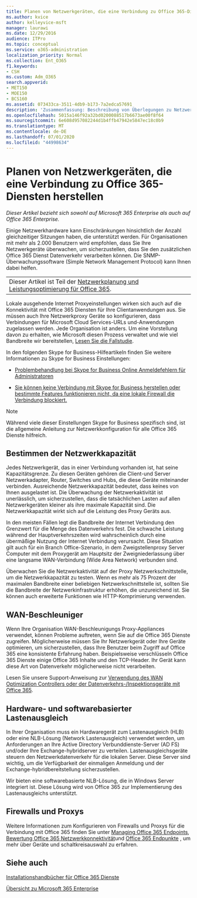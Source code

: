 ```yaml
---
title: Planen von Netzwerkgeräten, die eine Verbindung zu Office 365-Diensten herstellen
ms.author: kvice
author: kelleyvice-msft
manager: laurawi
ms.date: 12/29/2016
audience: ITPro
ms.topic: conceptual
ms.service: o365-administration
localization_priority: Normal
ms.collection: Ent_O365
f1.keywords:
- CSH
ms.custom: Adm_O365
search.appverid:
- MET150
- MOE150
- BCS160
ms.assetid: 073433ca-3511-4db9-b173-7a2edca57691
description: 'Zusammenfassung: Beschreibung von Überlegungen zu Netzwerkkapazität, WAN-Beschleunigern und Lastenausgleichsgeräten, die zum Herstellen einer Verbindung mit Office 365 verwendet werden.'
ms.openlocfilehash: 5015a146f92a32bd0200088517b6673ae00f8f64
ms.sourcegitcommit: 6e608d957082244d1b4ffb47942e5847ec18c0b9
ms.translationtype: MT
ms.contentlocale: de-DE
ms.lasthandoff: 07/01/2020
ms.locfileid: "44998634"
---
```

# <a name="plan-for-network-devices-that-connect-to-office-365-services"></a>Planen von Netzwerkgeräten, die eine Verbindung zu Office 365-Diensten herstellen

*Dieser Artikel bezieht sich sowohl auf Microsoft 365 Enterprise als auch auf Office 365 Enterprise.*
  
Einige Netzwerkhardware kann Einschränkungen hinsichtlich der Anzahl gleichzeitiger Sitzungen haben, die unterstützt werden. Für Organisationen mit mehr als 2.000 Benutzern wird empfohlen, dass Sie Ihre Netzwerkgeräte überwachen, um sicherzustellen, dass Sie den zusätzlichen Office 365 Dienst Datenverkehr verarbeiten können. Die SNMP-Überwachungssoftware (Simple Network Management Protocol) kann Ihnen dabei helfen.

||
|:-----|
| Dieser Artikel ist Teil der [Netzwerkplanung und Leistungsoptimierung für Office 365](https://aka.ms/tune).|

Lokale ausgehende Internet Proxyeinstellungen wirken sich auch auf die Konnektivität mit Office 365 Diensten für Ihre Clientanwendungen aus. Sie müssen auch Ihre Netzwerkproxy Geräte so konfigurieren, dass Verbindungen für Microsoft Cloud Services-URLs und-Anwendungen zugelassen werden. Jede Organisation ist anders. Um eine Vorstellung davon zu erhalten, wie Microsoft diesen Prozess verwaltet und wie viel Bandbreite wir bereitstellen, [Lesen Sie die Fallstudie](https://www.microsoft.com/itshowcase/Article/Content/631/Optimizing-network-performance-for-Microsoft-Office-365).
  
In den folgenden Skype for Business-Hilfeartikeln finden Sie weitere Informationen zu Skype for Business Einstellungen:
  
- [Problembehandlung bei Skype for Business Online Anmeldefehlern für Administratoren](https://docs.microsoft.com/skypeforbusiness/set-up-skype-for-business-online/troubleshooting-sign-in-errors-for-admins)

- [Sie können keine Verbindung mit Skype for Business herstellen oder bestimmte Features funktionieren nicht, da eine lokale Firewall die Verbindung blockiert.](https://go.microsoft.com/fwlink/p/?LinkID=243625)

> [!NOTE]
> Während viele dieser Einstellungen Skype for Business spezifisch sind, ist die allgemeine Anleitung zur Netzwerkkonfiguration für alle Office 365 Dienste hilfreich.
  
## <a name="determining-network-capacity"></a>Bestimmen der Netzwerkkapazität

Jedes Netzwerkgerät, das in einer Verbindung vorhanden ist, hat seine Kapazitätsgrenze. Zu diesen Geräten gehören die Client-und Server Netzwerkadapter, Router, Switches und Hubs, die diese Geräte miteinander verbinden. Ausreichende Netzwerkkapazität bedeutet, dass keines von Ihnen ausgelastet ist. Die Überwachung der Netzwerkaktivität ist unerlässlich, um sicherzustellen, dass die tatsächlichen Lasten auf allen Netzwerkgeräten kleiner als ihre maximale Kapazität sind. Die Netzwerkkapazität wirkt sich auf die Leistung des Proxy Geräts aus.
  
In den meisten Fällen legt die Bandbreite der Internet Verbindung den Grenzwert für die Menge des Datenverkehrs fest. Die schwache Leistung während der Hauptverkehrszeiten wird wahrscheinlich durch eine übermäßige Nutzung der Internet Verbindung verursacht. Diese Situation gilt auch für ein Branch Office-Szenario, in dem Zweigstellenproxy Server Computer mit dem Proxygerät am Hauptsitz der Zweigniederlassung über eine langsame WAN-Verbindung (Wide Area Network) verbunden sind.
  
Überwachen Sie die Netzwerkaktivität auf der Proxy Netzwerkschnittstelle, um die Netzwerkkapazität zu testen. Wenn es mehr als 75 Prozent der maximalen Bandbreite einer beliebigen Netzwerkschnittstelle ist, sollten Sie die Bandbreite der Netzwerkinfrastruktur erhöhen, die unzureichend ist. Sie können auch erweiterte Funktionen wie HTTP-Komprimierung verwenden.
  
## <a name="wan-accelerators"></a>WAN-Beschleuniger

Wenn Ihre Organisation WAN-Beschleunigungs Proxy-Appliances verwendet, können Probleme auftreten, wenn Sie auf die Office 365 Dienste zugreifen. Möglicherweise müssen Sie Ihr Netzwerkgerät oder Ihre Geräte optimieren, um sicherzustellen, dass Ihre Benutzer beim Zugriff auf Office 365 eine konsistente Erfahrung haben. Beispielsweise verschlüsseln Office 365 Dienste einige Office 365 Inhalte und den TCP-Header. Ihr Gerät kann diese Art von Datenverkehr möglicherweise nicht verarbeiten.
  
Lesen Sie unsere Support-Anweisung zur [Verwendung des WAN Optimization Controllers oder der Datenverkehrs-/Inspektionsgeräte mit Office 365](https://support.microsoft.com/kb/2690045).
  
## <a name="hardware-and-software-load-balancing-devices"></a>Hardware- und softwarebasierter Lastenausgleich

In Ihrer Organisation muss ein Hardwaregerät zum Lastenausgleich (HLB) oder eine NLB-Lösung (Network Lastenausgleich) verwendet werden, um Anforderungen an Ihre Active Directory Verbunddienste-Server (AD FS) und/oder Ihre Exchange-hybridserver zu verteilen. Lastenausgleichsgeräte steuern den Netzwerkdatenverkehr für die lokalen Server. Diese Server sind wichtig, um die Verfügbarkeit der einmaligen Anmeldung und der Exchange-hybridbereitstellung sicherzustellen.
  
Wir bieten eine softwarebasierte NLB-Lösung, die in Windows Server integriert ist. Diese Lösung wird von Office 365 zur Implementierung des Lastenausgleichs unterstützt.
  
## <a name="firewalls-and-proxies"></a>Firewalls und Proxys

Weitere Informationen zum Konfigurieren von Firewalls und Proxys für die Verbindung mit Office 365 finden Sie unter [Managing Office 365 Endpoints](https://support.office.com/article/99cab9d4-ef59-4207-9f2b-3728eb46bf9a), [Bewertung Office 365 Netzwerkkonnektivität](assessing-network-connectivity.md)und [Office 365 Endpunkte](https://support.office.com/article/d4088321-1c89-4b96-9c99-54c75cae2e6d) , um mehr über Geräte und schaltkreisauswahl zu erfahren.
  
## <a name="see-also"></a>Siehe auch

[Installationshandbücher für Office 365 Dienste](setup-guides-for-office-365.md)

[Übersicht zu Microsoft 365 Enterprise](https://docs.microsoft.com/microsoft-365/enterprise/microsoft-365-overview)
